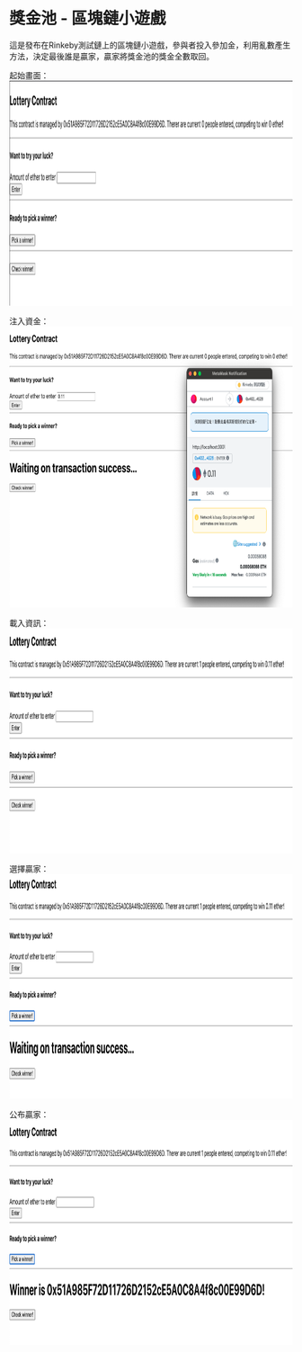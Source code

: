 # 獎金池 - 區塊鏈小遊戲

這是發布在Rinkeby測試鏈上的區塊鏈小遊戲，參與者投入參加金，利用亂數產生方法，決定最後誰是贏家，贏家將獎金池的獎金全數取回。

起始畫面： \
<img src="https://github.com/luckyuho/EthereumProject/blob/main/lottery-react/images/iniital.png" width=1000 height=400 title="起始畫面" />
<br />

注入資金： \
<img src="https://github.com/luckyuho/EthereumProject/blob/main/lottery-react/images/distribute.png" width=700 height=500 title="注入資金" />
<br />

載入資訊： \
<img src="https://github.com/luckyuho/EthereumProject/blob/main/lottery-react/images/loadContractInfo.png" width=1000 height=400 title="載入資訊" />
<br />

選擇贏家： \
<img src="https://github.com/luckyuho/EthereumProject/blob/main/lottery-react/images/pickWinner.png" width=1000 height=400 title="選擇贏家" />
<br />

公布贏家： \
<img src="https://github.com/luckyuho/EthereumProject/blob/main/lottery-react/images/showWinner.png" width=1000 height=400 title="公布贏家" />
<br />
